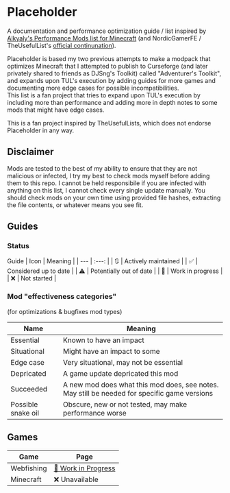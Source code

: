 # Placeholder
A documentation and performance optimization guide / list inspired by [Alkyaly's Performance Mods list for Minecraft](https://web.archive.org/web/20211201121958/https://gist.github.com/alkyaly/02830c560d15256855bc529e1e232e88) (and NordicGamerFE / TheUsefulList's [official continunation](https://github.com/TheUsefulLists/UsefulMods)).

Placeholder is based my two previous attempts to make a modpack that optimizes Minecraft that I attempted to publish to Curseforge (and later privately shared to friends as DJSng's Toolkit) called "Adventurer's Toolkit", and expands upon TUL's execution by adding guides for more games and documenting more edge cases for possible incompatibilities.   
This list is a fan project that tries to expand upon TUL's execution by including more than performance and adding more in depth notes to some mods that might have edge cases.

This is a fan project inspired by TheUsefulLists, which does not endorse Placeholder in any way.

## Disclaimer
Mods are tested to the best of my ability to ensure that they are not malicious or infected, I try my best to check mods myself before adding them to this repo. I cannot be held responsibile if you are infected with anything on this list, I cannot check every single update manually. You should check mods on your own time using provided file hashes, extracting the file contents, or whatever means you see fit.  



## Guides
### Status
Guide
| Icon | Meaning |
| --- | :---: |
| 🔃 | Actively maintained |
| ✅ | Considered up to date |
| ⚠ | Potentially out of date |
| 🚧 | Work in progress |
| ❌ | Not started |

### Mod "effectiveness categories"
(for optimizations & bugfixes mod types)

| Name | Meaning |
| --- | --- |
| Essential | Known to have an impact |
| Situational | Might have an impact to some |
| Edge case | Very situational, may not be essential |
| Depricated | A game update depricated this mod |
| Succeeded | A new mod does what this mod does, see notes. May still be needed for specific game versions |
| Possible snake oil | Obscure, new or not tested, may make performance worse |

## Games

| Game | Page |
| --- | --- |
| Webfishing | [🚧 Work in Progress](https://github.com/DJSng106/placeholder/tree/webfishing) |
|  Minecraft | ❌ Unavailable |
 

